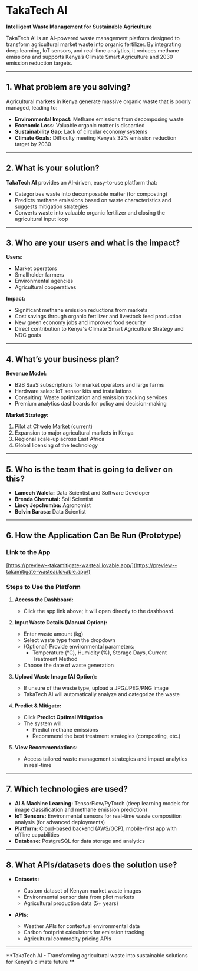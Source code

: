 # TakaTech AI  

**Intelligent Waste Management for Sustainable Agriculture**  

TakaTech AI is an AI-powered waste management platform designed to transform agricultural market waste into organic fertilizer. By integrating deep learning, IoT sensors, and real-time analytics, it reduces methane emissions and supports Kenya’s Climate Smart Agriculture and 2030 emission reduction targets.  

---

## 1. What problem are you solving?  

Agricultural markets in Kenya generate massive organic waste that is poorly managed, leading to:  

- **Environmental Impact:** Methane emissions from decomposing waste  
- **Economic Loss:** Valuable organic matter is discarded  
- **Sustainability Gap:** Lack of circular economy systems  
- **Climate Goals:** Difficulty meeting Kenya’s 32% emission reduction target by 2030  

---

## 2. What is your solution?  

**TakaTech AI** provides an AI-driven, easy-to-use platform that:  

- Categorizes waste into decomposable matter (for composting)  
- Predicts methane emissions based on waste characteristics and suggests mitigation strategies  
- Converts waste into valuable organic fertilizer and  closing the agricultural input loop  

---

## 3. Who are your users and what is the impact?  

**Users:**  
- Market operators  
- Smallholder farmers  
- Environmental agencies  
- Agricultural cooperatives  

**Impact:**  
- Significant methane emission reductions from markets  
- Cost savings through organic fertilizer and livestock feed production  
- New green economy jobs and improved food security  
- Direct contribution to Kenya's Climate Smart Agriculture Strategy and NDC goals  

---

## 4. What’s your business plan?  

**Revenue Model:**  
- B2B SaaS subscriptions for market operators and large farms  
- Hardware sales: IoT sensor kits and installations  
- Consulting: Waste optimization and emission tracking services  
- Premium analytics dashboards for policy and decision-making  

**Market Strategy:**  
1. Pilot at Chwele Market (current)  
2. Expansion to major agricultural markets in Kenya  
3. Regional scale-up across East Africa  
4. Global licensing of the technology  

---

## 5. Who is the team that is going to deliver on this?  

- **Lamech Walela:** Data Scientist and Software Developer  
- **Brenda Chemutai:** Soil Scientist  
- **Lincy Jepchumba:** Agronomist  
- **Belvin Barasa:** Data Scientist  

---

## 6. How the Application Can Be Run (Prototype)  

### **Link to the App**  
 [https://preview--takamitigate-wasteai.lovable.app/](https://preview--takamitigate-wasteai.lovable.app/)  

### **Steps to Use the Platform**  
1. **Access the Dashboard:**  
   - Click the app link above; it will open directly to the dashboard.  

2. **Input Waste Details (Manual Option):**  
   - Enter waste amount (kg)  
   - Select waste type from the dropdown  
   - (Optional) Provide environmental parameters:  
     - Temperature (°C), Humidity (%), Storage Days, Current Treatment Method  
   - Choose the date of waste generation  

3. **Upload Waste Image (AI Option):**  
   - If unsure of the waste type, upload a JPG/JPEG/PNG image  
   - TakaTech AI will automatically analyze and categorize the waste  

4. **Predict & Mitigate:**  
   - Click **Predict Optimal Mitigation**  
   - The system will:  
     - Predict methane emissions  
     - Recommend the best treatment strategies (composting, etc.)  

5. **View Recommendations:**  
   - Access tailored waste management strategies and impact analytics in real-time  

---

## 7. Which technologies are used?  

- **AI & Machine Learning:** TensorFlow/PyTorch (deep learning models for image classification and methane emission prediction)  
- **IoT Sensors:** Environmental sensors for real-time waste composition analysis (for advanced deployments)  
- **Platform:** Cloud-based backend (AWS/GCP), mobile-first app with offline capabilities  
- **Database:** PostgreSQL for data storage and analytics  

---

## 8. What APIs/datasets does the solution use?  

- **Datasets:**  
  - Custom dataset of Kenyan market waste images  
  - Environmental sensor data from pilot markets  
  - Agricultural production data (5+ years)  

- **APIs:**  
  - Weather APIs for contextual environmental data  
  - Carbon footprint calculators for emission tracking  
  - Agricultural commodity pricing APIs  

---

**TakaTech AI - Transforming agricultural waste into sustainable solutions for Kenya’s climate future **  
